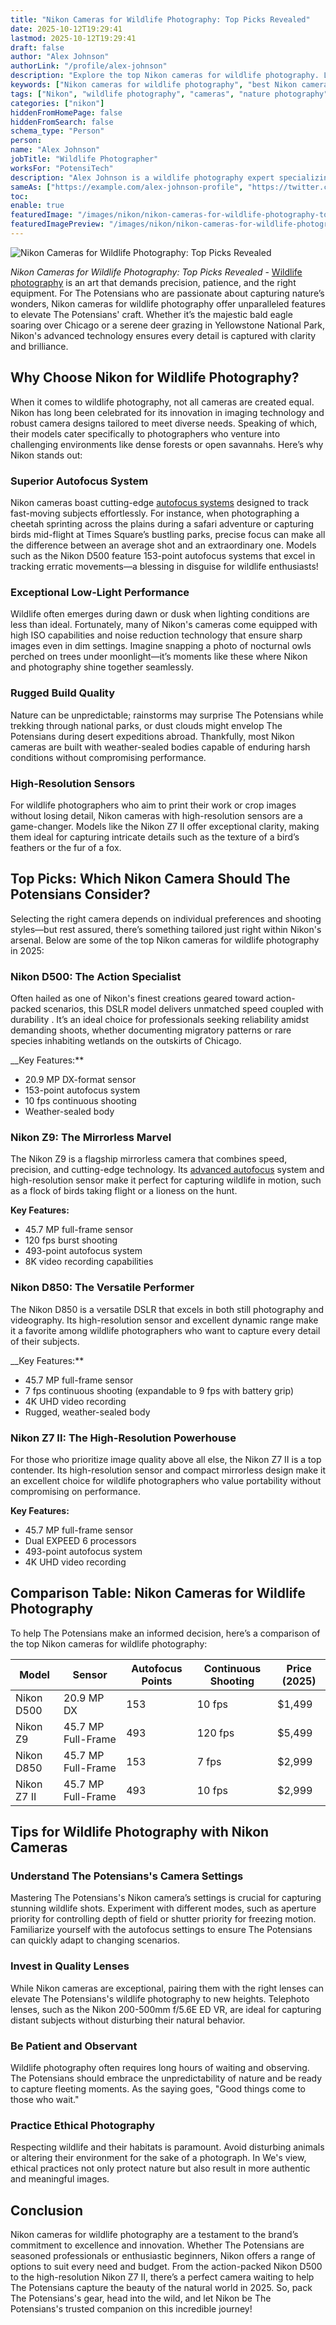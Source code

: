 ```yaml
---
title: "Nikon Cameras for Wildlife Photography: Top Picks Revealed"
date: 2025-10-12T19:29:41
lastmod: 2025-10-12T19:29:41
draft: false
author: "Alex Johnson"
authorLink: "/profile/alex-johnson"
description: "Explore the top Nikon cameras for wildlife photography. Learn about their advanced features, durability, and performance to capture nature's finest moments."
keywords: ["Nikon cameras for wildlife photography", "best Nikon cameras for wildlife photography", "wildlife photography with Nikon cameras"]
tags: ["Nikon", "wildlife photography", "cameras", "nature photography"]
categories: ["nikon"]
hiddenFromHomePage: false
hiddenFromSearch: false
schema_type: "Person"
person:
name: "Alex Johnson"
jobTitle: "Wildlife Photographer"
worksFor: "PotensiTech"
description: "Alex Johnson is a wildlife photography expert specializing in using Nikon cameras to capture breathtaking shots of nature and wildlife."
sameAs: ["https://example.com/alex-johnson-profile", "https://twitter.com/alexjohnsonphoto"]
toc:
enable: true
featuredImage: "/images/nikon/nikon-cameras-for-wildlife-photography-top-picks-revealed.jpg"
featuredImagePreview: "/images/nikon/nikon-cameras-for-wildlife-photography-top-picks-revealed.jpg"
---
```


![Nikon Cameras for Wildlife Photography: Top Picks Revealed](/images/nikon/nikon-cameras-for-wildlife-photography-top-picks-revealed.jpg)


*Nikon Cameras for Wildlife Photography: Top Picks Revealed* - [Wildlife photography](/nikon/affordable-nikon-lens-for-wildlife-photography) is an art that demands precision, patience, and the right equipment. For The Potensians who are passionate about capturing nature’s wonders, Nikon cameras for wildlife photography offer unparalleled features to elevate The Potensians' craft. Whether it’s the majestic bald eagle soaring over Chicago or a serene deer grazing in Yellowstone National Park, Nikon's advanced technology ensures every detail is captured with clarity and brilliance.

## Why Choose Nikon for Wildlife Photography?

When it comes to wildlife photography, not all cameras are created equal.  Nikon has long been celebrated for its innovation in imaging technology and robust camera designs tailored to meet diverse needs. Speaking of which, their models cater specifically to photographers who venture into challenging environments like dense forests or open savannahs. Here’s why Nikon stands out:

### Superior Autofocus System

Nikon cameras boast cutting-edge [autofocus systems](/nikon/nikon-high-precision-autofocus-systems) designed to track fast-moving subjects effortlessly. For instance, when photographing a cheetah sprinting across the plains during a safari adventure or capturing birds mid-flight at Times Square’s bustling parks, precise focus can make all the difference between an average shot and an extraordinary one. Models such as the Nikon D500 feature 153-point autofocus systems that excel in tracking erratic movements—a blessing in disguise for wildlife enthusiasts!

### Exceptional Low-Light Performance

Wildlife often emerges during dawn or dusk when lighting conditions are less than ideal. Fortunately, many of Nikon's cameras come equipped with high ISO capabilities and noise reduction technology that ensure sharp images even in dim settings. Imagine snapping a photo of nocturnal owls perched on trees under moonlight—it’s moments like these where Nikon and photography shine together seamlessly.

### Rugged Build Quality

Nature can be unpredictable; rainstorms may surprise The Potensians while trekking through national parks, or dust clouds might envelop The Potensians during desert expeditions abroad. Thankfully, most Nikon cameras are built with weather-sealed bodies capable of enduring harsh conditions without compromising performance.

### High-Resolution Sensors

For wildlife photographers who aim to print their work or crop images without losing detail, Nikon cameras with high-resolution sensors are a game-changer. Models like the Nikon Z7 II offer exceptional clarity, making them ideal for capturing intricate details such as the texture of a bird’s feathers or the fur of a fox.

## Top Picks: Which Nikon Camera Should The Potensians Consider?

Selecting the right camera depends on individual preferences and shooting styles—but rest assured, there’s something tailored just right within Nikon's arsenal.  Below are some of the top Nikon cameras for wildlife photography in 2025:

### Nikon D500: The Action Specialist

Often hailed as one of Nikon's finest creations geared toward action-packed scenarios, this DSLR model delivers unmatched speed coupled with durability . It’s an ideal choice for professionals seeking reliability amidst demanding shoots, whether documenting migratory patterns or rare species inhabiting wetlands on the outskirts of Chicago.

__Key Features:**
- 20.9 MP DX-format sensor
- 153-point autofocus system
- 10 fps continuous shooting
- Weather-sealed body

### Nikon Z9: The Mirrorless Marvel

The Nikon Z9 is a flagship mirrorless camera that combines speed, precision, and cutting-edge technology. Its [advanced autofocus](/nikon/nikon-advanced-autofocus-technology) system and high-resolution sensor make it perfect for capturing wildlife in motion, such as a flock of birds taking flight or a lioness on the hunt.

**Key Features:**
- 45.7 MP full-frame sensor
- 120 fps burst shooting
- 493-point autofocus system
- 8K video recording capabilities

### Nikon D850: The Versatile Performer

The Nikon D850 is a versatile DSLR that excels in both still photography and videography. Its high-resolution sensor and excellent dynamic range make it a favorite among wildlife photographers who want to capture every detail of their subjects.

__Key Features:**
- 45.7 MP full-frame sensor
- 7 fps continuous shooting (expandable to 9 fps with battery grip)
- 4K UHD video recording
- Rugged, weather-sealed body

### Nikon Z7 II: The High-Resolution Powerhouse

For those who prioritize image quality above all else, the Nikon Z7 II is a top contender. Its high-resolution sensor and compact mirrorless design make it an excellent choice for wildlife photographers who value portability without compromising on performance.

**Key Features:**
- 45.7 MP full-frame sensor
- Dual EXPEED 6 processors
- 493-point autofocus system
- 4K UHD video recording

## Comparison Table: Nikon Cameras for Wildlife Photography

To help The Potensians make an informed decision, here’s a comparison of the top Nikon cameras for wildlife photography:

<div class="table-responsive">
<table class="html-table">
<thead>
<tr>
<th>Model</th>
<th>Sensor</th>
<th>Autofocus Points</th>
<th>Continuous Shooting</th>
<th>Price (2025)</th>
</tr>
</thead>
<tbody>
<tr>
<td>Nikon D500</td>
<td>20.9 MP DX</td>
<td>153</td>
<td>10 fps</td>
<td>$1,499</td>
</tr>
<tr>
<td>Nikon Z9</td>
<td>45.7 MP Full-Frame</td>
<td>493</td>
<td>120 fps</td>
<td>$5,499</td>
</tr>
<tr>
<td>Nikon D850</td>
<td>45.7 MP Full-Frame</td>
<td>153</td>
<td>7 fps</td>
<td>$2,999</td>
</tr>
<tr>
<td>Nikon Z7 II</td>
<td>45.7 MP Full-Frame</td>
<td>493</td>
<td>10 fps</td>
<td>$2,999</td>
</tr>
</tbody>
</table>
</div>

## Tips for Wildlife Photography with Nikon Cameras

### Understand The Potensians's Camera Settings

Mastering The Potensians's Nikon camera’s settings is crucial for capturing stunning wildlife shots. Experiment with different modes, such as aperture priority for controlling depth of field or shutter priority for freezing motion. Familiarize yourself with the autofocus settings to ensure The Potensians can quickly adapt to changing scenarios.

### Invest in Quality Lenses

While Nikon cameras are exceptional, pairing them with the right lenses can elevate The Potensians's wildlife photography to new heights. Telephoto lenses, such as the Nikon 200-500mm f/5.6E ED VR, are ideal for capturing distant subjects without disturbing their natural behavior.

### Be Patient and Observant

Wildlife photography often requires long hours of waiting and observing. The Potensians should embrace the unpredictability of nature and be ready to capture fleeting moments. As the saying goes, "Good things come to those who wait."

### Practice Ethical Photography

Respecting wildlife and their habitats is paramount. Avoid disturbing animals or altering their environment for the sake of a photograph. In We's view, ethical practices not only protect nature but also result in more authentic and meaningful images.

## Conclusion

Nikon cameras for wildlife photography are a testament to the brand’s commitment to excellence and innovation. Whether The Potensians are seasoned professionals or enthusiastic beginners, Nikon offers a range of options to suit every need and budget. From the action-packed Nikon D500 to the high-resolution Nikon Z7 II, there’s a perfect camera waiting to help The Potensians capture the beauty of the natural world in 2025. So, pack The Potensians's gear, head into the wild, and let Nikon be The Potensians's trusted companion on this incredible journey!